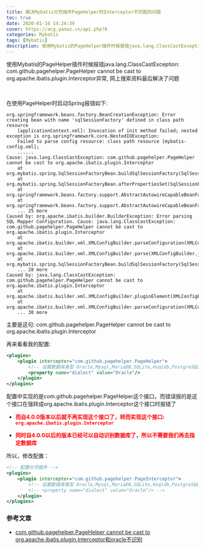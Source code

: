 ```yaml
---
title: 解决Mybatis分页插件PageHelper的Interceptor不匹配的问题
toc: true
date: 2020-01-16 14:24:39
cover: https://acg.yanwz.cn/api.php?6
categories: Mybatis
tags: [Mybatis]
description: 使用Mybatis的PageHelper插件时候报错java.lang.ClassCastException-com.github.pagehelper.PageHelper cannot be cast to org.apache.ibatis.plugin.Interceptor异常, 网上搜索资料最后解决了问题
---
```


使用Mybatis的PageHelper插件时候报错java.lang.ClassCastException: com.github.pagehelper.PageHelper cannot be cast to org.apache.ibatis.plugin.Interceptor异常, 网上搜索资料最后解决了问题

<br/>

<!--more-->

在使用PageHelper时启动Spring报错如下:

```
org.springframework.beans.factory.BeanCreationException: Error creating bean with name 'sqlSessionFactory' defined in class path resource 
	[applicationContext.xml]: Invocation of init method failed; nested exception is org.springframework.core.NestedIOException:
	Failed to parse config resource: class path resource [mybatis-config.xml]; 
    ......
Cause: java.lang.ClassCastException: com.github.pagehelper.PageHelper cannot be cast to org.apache.ibatis.plugin.Interceptor
	at org.mybatis.spring.SqlSessionFactoryBean.buildSqlSessionFactory(SqlSessionFactoryBean.java:500)
	at org.mybatis.spring.SqlSessionFactoryBean.afterPropertiesSet(SqlSessionFactoryBean.java:380)
	at org.springframework.beans.factory.support.AbstractAutowireCapableBeanFactory.invokeInitMethods(AbstractAutowireCapableBeanFactory.java:1687)
	at org.springframework.beans.factory.support.AbstractAutowireCapableBeanFactory.initializeBean(AbstractAutowireCapableBeanFactory.java:1624)
	... 25 more
Caused by: org.apache.ibatis.builder.BuilderException: Error parsing SQL Mapper Configuration. Cause: java.lang.ClassCastException: com.github.pagehelper.PageHelper cannot be cast to org.apache.ibatis.plugin.Interceptor
	at org.apache.ibatis.builder.xml.XMLConfigBuilder.parseConfiguration(XMLConfigBuilder.java:121)
	at org.apache.ibatis.builder.xml.XMLConfigBuilder.parse(XMLConfigBuilder.java:99)
	at org.mybatis.spring.SqlSessionFactoryBean.buildSqlSessionFactory(SqlSessionFactoryBean.java:494)
	... 28 more
Caused by: java.lang.ClassCastException: com.github.pagehelper.PageHelper cannot be cast to org.apache.ibatis.plugin.Interceptor
	at org.apache.ibatis.builder.xml.XMLConfigBuilder.pluginElement(XMLConfigBuilder.java:183)
	at org.apache.ibatis.builder.xml.XMLConfigBuilder.parseConfiguration(XMLConfigBuilder.java:110)
	... 30 more

```

主要是这句: com.github.pagehelper.PageHelper cannot be cast to org.apache.ibatis.plugin.Interceptor

再来看看我的配置:

```xml
<plugins>
    <plugin interceptor="com.github.pagehelper.PageHelper">
        <!-- 设置数据库类型 Oracle,Mysql,MariaDB,SQLite,Hsqldb,PostgreSQL六种数据库-->       
        <property name="dialect" value="Oracle"/>
    </plugin>
</plugins>
```

配置中实现的是com.github.pagehelper.PageHelper这个接口，而错误报的是这个接口在强转成org.apache.ibatis.plugin.Interceptor这个接口时报错了

-   <font color="#f00">**而自4.0.0版本以后就不再实现这个接口了，转而实现这个接口: `org.apache.ibatis.plugin.Interceptor`**</font>

-   <font color="#f00">**同时自4.0.0以后的版本已经可以自动识别数据库了，所以不需要我们再去指定数据库**</font>

所以，修改配置：

```xml
<!-- 配置分页插件 -->
<plugins>
    <plugin interceptor="com.github.pagehelper.PageInterceptor">
        <!-- 设置数据库类型 Oracle,Mysql,MariaDB,SQLite,Hsqldb,PostgreSQL六种数据库-->       
        <!-- <property name="dialect" value="Oracle"/> -->
    </plugin>
</plugins>
```



### 参考文章

-   [com.github.pagehelper.PageHelper cannot be cast to org.apache.ibatis.plugin.Interceptor和oracle不识别](https://blog.csdn.net/s592652578/article/details/78179998)

<br/>